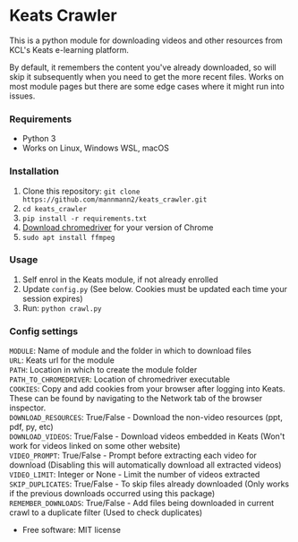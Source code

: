 # Keats Crawler

This is a python module for downloading videos and other resources from KCL's Keats e-learning platform. 

By default, it remembers the content you've already downloaded, so will skip it subsequently when you need to get the more recent files. Works on most module pages but there are some edge cases where it might run into issues.


### Requirements
 - Python 3
 - Works on Linux, Windows WSL, macOS

### Installation
1. Clone this repository: `git clone https://github.com/mannmann2/keats_crawler.git`
1. `cd keats_crawler`
1. `pip install -r requirements.txt`
1. [Download chromedriver](https://chromedriver.chromium.org/downloads) for your version of Chrome
1. `sudo apt install ffmpeg`

### Usage
1. Self enrol in the Keats module, if not already enrolled
1. Update `config.py` (See below. Cookies must be updated each time your session expires)
1. Run: `python crawl.py`

### Config settings
`MODULE`: Name of module and the folder in which to download files  
`URL`: Keats url for the module  
`PATH`: Location in which to create the module folder  
`PATH_TO_CHROMEDRIVER`: Location of chromedriver executable  
`COOKIES`: Copy and add cookies from your browser after logging into Keats. These can be found by navigating to the Network tab of the browser inspector.  
`DOWNLOAD_RESOURCES`: True/False - Download the non-video resources (ppt, pdf, py, etc)  
`DOWNLOAD_VIDEOS`: True/False - Download videos embedded in Keats (Won't work for videos linked on some other website)  
`VIDEO_PROMPT`: True/False - Prompt before extracting each video for download (Disabling this will automatically download all extracted videos)  
`VIDEO_LIMIT`: Integer or None - Limit the number of videos extracted  
`SKIP_DUPLICATES`: True/False - To skip files already downloaded (Only works if the previous downloads occurred using this package)  
`REMEMBER_DOWNLOADS`: True/False - Add files being downloaded in current crawl to a duplicate filter (Used to check duplicates)  


* Free software: MIT license

